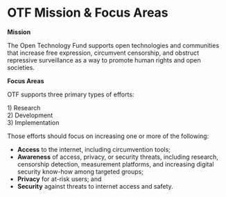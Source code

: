 # OTF Mission & Focus Areas

**Mission**

The Open Technology Fund supports open technologies and communities that increase free expression, circumvent censorship, and obstruct repressive surveillance as a way to promote human rights and open societies.

**Focus Areas**

OTF supports three primary types of efforts:

1\) Research  
2\) Development  
3\) Implementation

Those efforts should focus on increasing one or more of the following:

* **Access** to the internet, including circumvention tools;
* **Awareness** of access, privacy, or security threats, including research, censorship detection, measurement platforms, and increasing digital security know-how among targeted groups;
* **Privacy** for at-risk users; and
* **Security** against threats to internet access and safety. 



